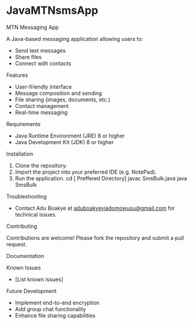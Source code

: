 # JavaMTNsmsApp


MTN Messaging App

A Java-based messaging application allowing users to:

- Send text messages
- Share files
- Connect with contacts

Features

- User-friendly interface
- Message composition and sending
- File sharing (images, documents, etc.)
- Contact management
- Real-time messaging

Requirements

- Java Runtime Environment (JRE) 8 or higher
- Java Development Kit (JDK) 8 or higher
  
Installation

1. Clone the repository.
2. Import the project into your preferred IDE (e.g. NotePad).
3. Run the application.
cd [ Preffered Directory]
javac SmsBulk.java
java SmsBulk

Troubleshooting

- Contact Adu Boakye at aduboakyeyiadomowusu@gmail.com for technical issues.




Contributing

Contributions are welcome! Please fork the repository and submit a pull request.

Documentation


Known Issues

- [List known issues]

Future Development

- Implement end-to-end encryption
- Add group chat functionality
- Enhance file sharing capabilities

